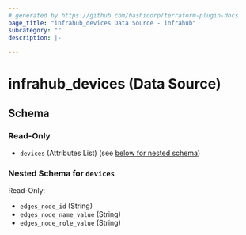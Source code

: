 ```yaml
---
# generated by https://github.com/hashicorp/terraform-plugin-docs
page_title: "infrahub_devices Data Source - infrahub"
subcategory: ""
description: |-
  
---
```


# infrahub_devices (Data Source)





<!-- schema generated by tfplugindocs -->
## Schema

### Read-Only

- `devices` (Attributes List) (see [below for nested schema](#nestedatt--devices))

<a id="nestedatt--devices"></a>
### Nested Schema for `devices`

Read-Only:

- `edges_node_id` (String)
- `edges_node_name_value` (String)
- `edges_node_role_value` (String)
